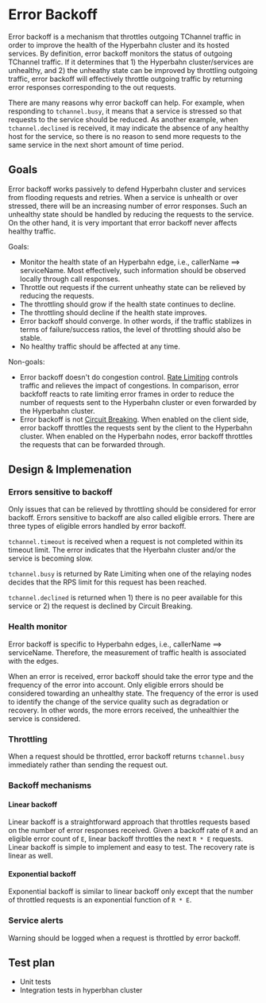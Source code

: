 # Error Backoff

Error backoff is a mechanism that throttles outgoing TChannel traffic in order to improve the
health of the Hyperbahn cluster and its hosted services. By definition, error backoff monitors
the status of outgoing TChannel traffic. If it determines that 1) the Hyperbahn cluster/services
are unhealthy, and 2) the unheathy state can be improved by throttling outgoing
traffic, error backoff will effectively throttle outgoing traffic by returning error responses
corresponding to the out requests.

There are many reasons why error backoff can help. For example, when responding to `tchannel.busy`,
it means that a service is stressed so that requests to the service should be reduced. As another
example, when `tchannel.declined` is received, it may indicate the absence of any healthy host
for the service, so there is no reason to send more requests to the same service in the next short
amount of time period.


## Goals

Error backoff works passively to defend Hyperbahn cluster and services from flooding requests and retries.
When a service is unhealth or over stressed, there will be an increasing number of error responses.
Such an unhealthy state should be handled by reducing the requests to the service. On the other hand,
it is very important that error backoff never affects healthy traffic.

Goals:

* Monitor the health state of an Hyperbahn edge, i.e., callerName ==> serviceName. Most effectively,
  such information should be observed locally through call responses.
* Throttle out requests if the current unheathy state can be relieved by reducing the requests.
* The throttling should grow if the health state continues to decline.
* The throttling should decline if the health state improves.
* Error backoff should converge. In other words, if the traffic stablizes in terms of failure/success
  ratios, the level of throttling should also be stable.
* No healthy traffic should be affected at any time. 

Non-goals:

* Error backoff doesn't do congestion control. [Rate Limiting](./rate-limiting.md) controls traffic and
  relieves the impact of congestions. In comparison, error backfoff reacts to rate limiting error frames
  in order to reduce the number of requests sent to the Hyperbahn cluster or even forwarded by the
  Hyperbahn cluster.
* Error backoff is not [Circuit Breaking](./circuit-breaking.md). When enabled on the client side, 
  error backoff throttles the requests sent by the client to the Hyperbahn cluster. When enabled
  on the Hyperbahn nodes, error backoff throttles the requests that can be forwarded through.


## Design & Implemenation

### Errors sensitive to backoff 
Only issues that can be relieved by throttling should be considered for error backoff. Errors sensitive to
backoff are also called eligible errors. There are three types of eligible errors handled by error backoff. 

`tchannel.timeout` is received when a request is not completed within its timeout limit. The error indicates
that the Hyerbahn cluster and/or the service is becoming slow.

`tchannel.busy` is returned by Rate Limiting when one of the relaying nodes decides that the RPS limit for this
request has been reached.

`tchannel.declined` is returned when 1) there is no peer available for this service or 2) the request is declined
by Circuit Breaking. 


### Health monitor 
Error backoff is specific to Hyperbahn edges, i.e., callerName ==> serviceName. Therefore, the measurement of
traffic health is associated with the edges.

When an error is received, error backoff should take the error type and the frequency of the error into account.
Only eligible errors should be considered towarding an unhealthy state. The frequency of the error is used to
identify the change of the service quality such as degradation or recovery. In other words, the more errors received,
the unhealthier the service is considered.


### Throttling
When a request should be throttled, error backoff returns `tchannel.busy` immediately rather than sending the request
out.


### Backoff mechanisms

#### Linear backoff
Linear backoff is a straightforward approach that throttles requests based on the number of error responses received.
Given a backoff rate of `R` and an eligible error count of `E`, linear backoff throttles the next `R * E` requests.
Linear backoff is simple to implement and easy to test. The recovery rate is linear as well. 

#### Exponential backoff
Exponential backoff is similar to linear backoff only except that the number of throttled requests is an exponential
function of `R * E`.

### Service alerts
Warning should be logged when a request is throttled by error backoff.


## Test plan
* Unit tests
* Integration tests in hyperbhan cluster
